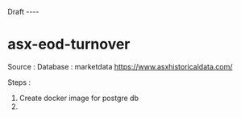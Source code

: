 Draft ----
# asx-eod-turnover
 
Source : Database : marketdata https://www.asxhistoricaldata.com/

Steps : 
1. Create docker image for postgre db
2. 
